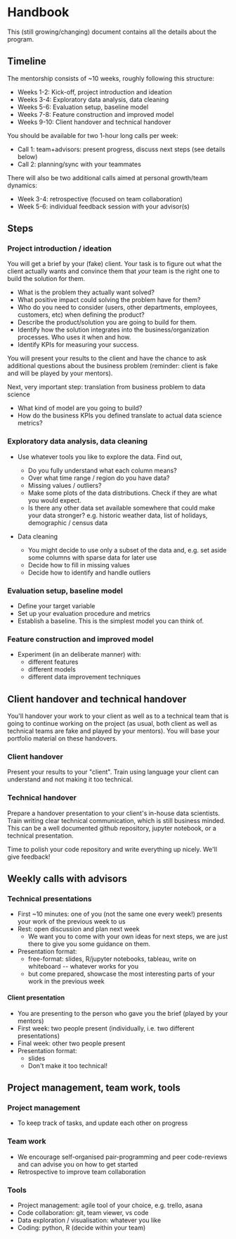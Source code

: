 # Handbook

This (still growing/changing) document contains all the details about the program.

## Timeline

The mentorship consists of ~10 weeks, roughly following this structure:

* Weeks 1-2: Kick-off, project introduction and ideation
* Weeks 3-4: Exploratory data analysis, data cleaning
* Weeks 5-6: Evaluation setup, baseline model
* Weeks 7-8: Feature construction and improved model
* Weeks 9-10: Client handover and technical handover

You should be available for two 1-hour long calls per week:
* Call 1: team+advisors: present progress, discuss next steps (see details below)
* Call 2: planning/sync with your teammates

There will also be two additional calls aimed at personal growth/team dynamics:
* Week 3-4: retrospective (focused on team collaboration) 
* Week 5-6: individual feedback session with your advisor(s)

## Steps

### Project introduction / ideation

You will get a brief by your (fake) client. Your task is to figure out what the client actually wants and convince them that *your* team is the right one to build the solution for them. 

* What is the problem they actually want solved?
* What positive impact could solving the problem have for them? 
* Who do you need to consider (users, other departments, employees, customers, etc) when defining the product?
* Describe the product/solution you are going to build for them.
* Identify how the solution integrates into the business/organization processes. Who uses it when and how.
* Identify KPIs for measuring your success.

You will present your results to the client and have the chance to ask additional questions about the business problem (reminder: client is fake and will be played by your mentors).

Next, very important step: translation from business problem to data science

* What kind of model are you going to build?
* How do the business KPIs you defined translate to actual data science metrics?


### Exploratory data analysis, data cleaning

* Use whatever tools you like to explore the data. Find out,
    * Do you fully understand what each column means?
    * Over what time range / region do you have data?
    * Missing values / outliers?
    * Make some plots of the data distributions. Check if they are what you would expect.
    * Is there any other data set available somewhere that could make your data stronger? e.g. historic weather data, list of holidays, demographic / census data

* Data cleaning
    * You might decide to use only a subset of the data and, e.g. set aside some columns with sparse data for later use
    * Decide how to fill in missing values
    * Decide how to identify and handle outliers
 
### Evaluation setup, baseline model

* Define your target variable
* Set up your evaluation procedure and metrics 
* Establish a baseline. This is the simplest model you can think of.

### Feature construction and improved model

* Experiment (in an deliberate manner) with:
    * different features
    * different models
    * different data improvement techniques
  

## Client handover and technical handover

You'll handover your work to your client as well as to a technical team that
is going to continue working on the project (as usual, both client as well
as technical teams are fake and played by your mentors). You will base your
portfolio material on these handovers.

### Client handover

Present your results to your "client". Train using language your client can understand and not making it too technical.


### Technical handover

Prepare a handover presentation to your client's in-house data scientists. Train writing clear technical communication, which is still business minded. This can be a well documented github repository, jupyter notebook, or a technical presentation.

Time to polish your code repository and write everything up nicely. We'll give feedback! 

## Weekly calls with advisors

### Technical presentations

* First ~10 minutes: one of you (not the same one every week!) presents your work of the previous week to us
* Rest: open discussion and plan next week
    * We want you to come with your own ideas for next steps, we are just there to give you some guidance on them.
* Presentation format:
    * free-format: slides, R/jupyter notebooks, tableau, write on whiteboard -- whatever works for you
    * but come prepared, showcase the most interesting parts of your work in the previous week

#### Client presentation

* You are presenting to the person who gave you the brief (played by your mentors)
* First week: two people present (individually, i.e. two different presentations)
* Final week: other two people present
* Presentation format:
    * slides
    * Don't make it too technical!
  
## Project management, team work, tools

### Project management
* To keep track of tasks, and update each other on progress

### Team work

* We encourage self-organised pair-programming and peer code-reviews and can advise you on how to get started
* Retrospective to improve team collaboration

### Tools

* Project management: agile tool of your choice, e.g. trello, asana
* Code collaboration: git, team viewer, vs code
* Data exploration / visualisation: whatever you like
* Coding: python, R (decide within your team)
